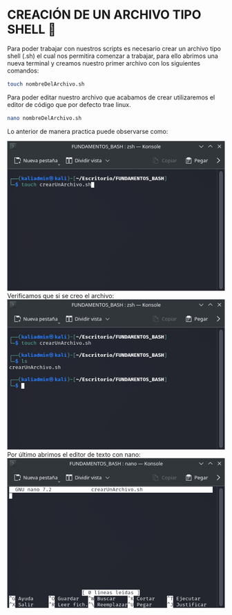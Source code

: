# CREACIÓN DE UN ARCHIVO TIPO SHELL :runner:
Para poder trabajar con nuestros scripts es necesario crear un archivo tipo shell (.sh) el cual nos permitira comenzar a trabajar, para ello abrimos
una nueva terminal y creamos nuestro primer archivo con los siguientes comandos:
```zsh
touch nombreDelArchivo.sh
```
Para poder editar nuestro archivo que acabamos de crear utilizaremos el editor de código que por defecto trae linux.
```zsh
nano nombreDelArchivo.sh
```
Lo anterior de manera practica puede observarse como:
<div>
    <img src="IMGS/crear_archivo.png">
</div>
Verificamos que si se creo el archivo:
<div>
    <img src="IMGS/verificar.png">
</div>
Por último abrimos el editor de texto con nano:
<div>
    <img src="IMGS/nano.png">
</div>